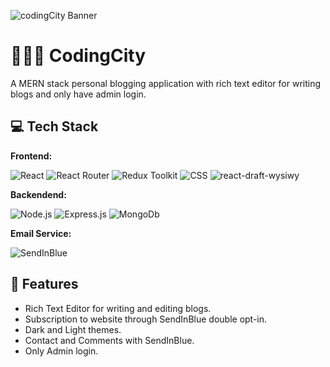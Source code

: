 ![codingCity Banner](https://user-images.githubusercontent.com/89572340/209066044-1b6f61ef-cb18-47be-94d4-b442e5fc209a.png)

# 👩🏽‍💻 CodingCity

A MERN stack personal blogging application with rich text editor for writing blogs and only have admin login.

## 💻 Tech Stack

**Frontend:**

<img src="https://img.shields.io/badge/-React-orange?style=for-the-badge&logo=react" alt="React"/>   <img src="https://img.shields.io/badge/-React%20Router-success?style=for-the-badge&logo=reactrouter" alt="React Router"/>   <img src="https://img.shields.io/badge/-Redux%20Toolkit-informational?style=for-the-badge&logo=redux" alt="Redux Toolkit"/>   <img src="https://img.shields.io/badge/-css-990099?style=for-the-badge&logo=CSS3" alt="CSS"/>
<img src="https://img.shields.io/badge/-react draft wysiwy-fae248?style=for-the-badge&logo=react-draft-wysiwy" alt="react-draft-wysiwy"/>  

**Backendend:**

<img src="https://img.shields.io/badge/-Node.js-faf75a?style=for-the-badge&logo=node.js" alt="Node.js"/>   <img src="https://img.shields.io/badge/-express.js-282929?style=for-the-badge&logo=express" alt="Express.js"/>   <img src="https://img.shields.io/badge/-mongodb-f1a7f2?style=for-the-badge&logo=mongodb" alt="MongoDb"/>

**Email Service:**

<img src="https://img.shields.io/badge/-SendInBlue-2497f0?style=for-the-badge&logo=SendInBlue" alt="SendInBlue"/> 

## 📝 Features

- Rich Text Editor for writing and editing blogs.
- Subscription to website through SendInBlue double opt-in.
- Dark and Light themes.
- Contact and Comments with SendInBlue.
- Only Admin login.




